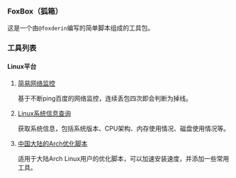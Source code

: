 ### FoxBox（狐箱）

这是一个由`@foxderin`编写的简单脚本组成的工具包。

### 工具列表

#### Linux平台

1. [简易网络监控](Linux/network_status.sh)

    基于不断ping百度的网络监控，连续丢包四次即会判断为掉线。

2. [Linux系统信息查询](Linux/system_info.sh)

    获取系统信息，包括系统版本、CPU架构、内存使用情况、磁盘使用情况等。

3. [中国大陆的Arch优化脚本](Linux/arch_init_cn.sh)

    适用于大陆Arch Linux用户的优化脚本，可以加速安装速度，并添加一些常用工具。

